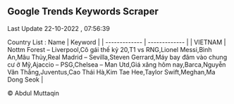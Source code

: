 

## Google Trends Keywords Scraper 
 
Last Update 22-10-2022 , 07:56:39

Country List :
 Name  | Keyword |
| ------------- | ------------- |
| VIETNAM | Nottm Forest – Liverpool,Cô gái thế kỷ 20,T1 vs RNG,Lionel Messi,Bình An,Mâu Thủy,Real Madrid – Sevilla,Steven Gerrard,Máy bay đâm vào chung cư ở Mỹ,Ajaccio – PSG,Chelsea – Man Utd,Giá xăng hôm nay,Barca,Nguyễn Văn Thắng,Juventus,Cao Thái Hà,Kim Tae Hee,Taylor Swift,Meghan,Ma Dong Seok |



© Abdul Muttaqin 
